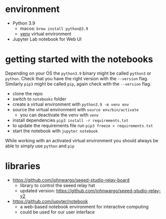 # environment

* Python 3.9
  * macos: `brew install python@3.9`
  * [venv](https://docs.python.org/3/library/venv.html) virtual environment
* Jupyter Lab notebook for Web UI

# getting started with the notebooks

Depending on your OS the `python3.9` binary might be called `python3` or
`python`. Check that you have the right version with the `--version` flag.
Similarly `pip3` might be called `pip`, again check with the `--version` flag.

* clone the repo
* switch to `notebooks` folder
* create a virtual environment with `python3.9 -m venv env`
* source the virtual environment with `source env/bin/activate`
  * you can deactivate the venv with `venv`
* install dependencies `pip3 install -r requirements.txt`
* to update the requirements file run `pip3 freeze > requirements.txt`
* start the notebook with `jupyter notebook`

While working with an activated virtual environment you should always
be able to simply use `python` and `pip`

# libraries

* https://github.com/johnwargo/seeed-studio-relay-board
  * library to control the seeed relay hat
  * updated version: https://github.com/johnwargo/seeed-studio-relay-v2
* https://github.com/jupyter/notebook
  * a web-based notebook environment for interactive computing
  * could be used for our user interface
